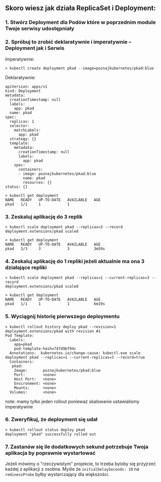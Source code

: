 ## Skoro wiesz jak działa ReplicaSet i Deployment:

### 1. Stwórz Deployment dla Podów które w poprzednim module Twoje serwisy udostępniały
### 2. Spróbuj to zrobić deklaratywnie i imperatywnie – Deployment jak i Serwis

Imperatywnie:
```
> kubectl create deployment pkad --image=poznajkubernetes/pkad:blue 
```

Deklaratywnie:
```
apiVersion: apps/v1
kind: Deployment
metadata:
  creationTimestamp: null
  labels:
    app: pkad
  name: pkad
spec:
  replicas: 1
  selector:
    matchLabels:
      app: pkad
  strategy: {}
  template:
    metadata:
      creationTimestamp: null
      labels:
        app: pkad
    spec:
      containers:
      - image: poznajkubernetes/pkad:blue
        name: pkad
        resources: {}
status: {}
```

```
> kubectl get deployment
NAME   READY   UP-TO-DATE   AVAILABLE   AGE 
pkad   1/1     1            1  
```

### 3. Zeskaluj aplikację do 3 replik
```
> kubectl scale deployment pkad --replicas=3 --record
deployment.extensions/pkad scaled

> kubectl get deployment 
NAME   READY   UP-TO-DATE   AVAILABLE   AGE  
pkad   3/3     3            3           3m59s
```

### 4. Zeskaluj aplikację do 1 repliki jeżeli aktualnie ma ona 3 działające repliki

```
> kubectl scale deployment pkad --replicas=1 --current-replicas=3 --record
deployment.extensions/pkad scaled

> kubectl get deployment 
NAME   READY   UP-TO-DATE   AVAILABLE   AGE  
pkad   1/1     1            1           6m19s
```

### 5. Wyciągnij historię pierwszego deploymentu

```
> kubectl rollout history deploy pkad --revision=1    
deployment.extensions/pkad with revision #1
Pod Template:
  Labels:       
    app=pkad
    pod-template-hash=747d9bf94c
  Annotations:  kubernetes.io/change-cause: kubectl.exe scale deployment pkad --replicas=1 --current-replicas=3 --record=true
  Containers:
   pkad:
    Image:       poznajkubernetes/pkad:blue
    Port:        <none>
    Host Port:   <none>
    Environment: <none>
    Mounts:      <none>
  Volumes:       <none>
```
note: mamy tylko jeden rollout ponieważ skalowanie ustawialismy imperatywnie

### 6. Zweryfikuj, że deployment się udał

```
> kubectl rollout status deploy pkad
deployment "pkad" successfully rolled out
```

### 7. Zastanów się ile dodatkowych sekund potrzebuje Twoja aplikacja by poprawnie wystartować

Jeżeli mówimy o "rzeczywistym" projekcie, to trzeba byloby się przyjrzeć każdej z aplikacji z osobna.
Myśle że `initialDelaySeconds: 10` na `redinessProbe` byłby wystarczający dla większości.